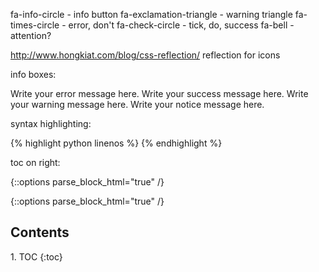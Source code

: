 fa-info-circle - info button
fa-exclamation-triangle - warning triangle
fa-times-circle - error, don't
fa-check-circle - tick, do, success
fa-bell - attention?

http://www.hongkiat.com/blog/css-reflection/ reflection for icons

info boxes:

<span class="alert-box error">
    <span class="alert-icon" ><i class="fa fa-times-circle" aria-hidden="true"></i></span>
    <span class="alert-message">Write your error message here.</span>
</span>

<span class="alert-box success">
    <span class="alert-icon" ><i class="fa fa-check-circle" aria-hidden="true"></i></span>
    <span class="alert-message">Write your success message here.</span>
</span>

<span class="alert-box warning">
    <span class="alert-icon" ><i class="fa fa-exclamation-triangle" aria-hidden="true"></i></span>
    <span class="alert-message">Write your warning message here.</span>
</span>

<span class="alert-box notice">
    <span class="alert-icon" ><i class="fa fa-info-circle" aria-hidden="true"></i></span>
    <span class="alert-message">Write your notice message here.</span>
</span>


syntax highlighting:

{% highlight python linenos %}
{% endhighlight %}

toc on right:

{::options parse_block_html="true" /}
<div class="postBody">
{::options parse_block_html="true" /}
<div class="tocContainer">
<h2 class="contents">Contents</h2>
1. TOC
{:toc}
</div>
</div>